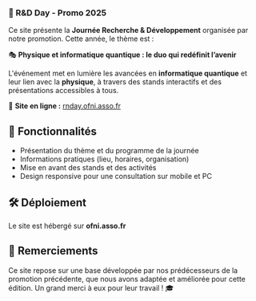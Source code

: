 ### 📌 R&D Day - Promo 2025

Ce site présente la **Journée Recherche & Développement** organisée par notre promotion. Cette année, le thème est :

🎭 **Physique et informatique quantique : le duo qui redéfinit l’avenir**

L'événement met en lumière les avancées en **informatique quantique** et leur lien avec la **physique**, à travers des stands interactifs et des présentations accessibles à tous.

🔗 **Site en ligne :** [rnday.ofni.asso.fr](https://rnday.ofni.asso.fr/)

## 🚀 Fonctionnalités

- Présentation du thème et du programme de la journée
- Informations pratiques (lieu, horaires, organisation)
- Mise en avant des stands et des activités
- Design responsive pour une consultation sur mobile et PC

## 🛠️ Déploiement

Le site est hébergé sur **ofni.asso.fr**

## 📝 Remerciements

Ce site repose sur une base développée par nos prédécesseurs de la promotion précédente, que nous avons adaptée et améliorée pour cette édition. Un grand merci à eux pour leur travail ! 🎓
